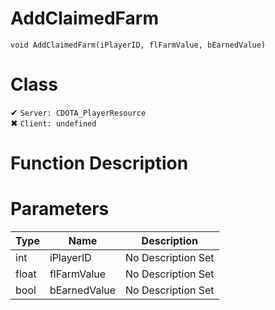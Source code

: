 # AddClaimedFarm
```
void AddClaimedFarm(iPlayerID, flFarmValue, bEarnedValue)
```
# Class
✔ `Server: CDOTA_PlayerResource`  
✖ `Client: undefined`  

# Function Description

# Parameters
Type|Name|Description
--|--|--
int|iPlayerID|No Description Set
float|flFarmValue|No Description Set
bool|bEarnedValue|No Description Set
